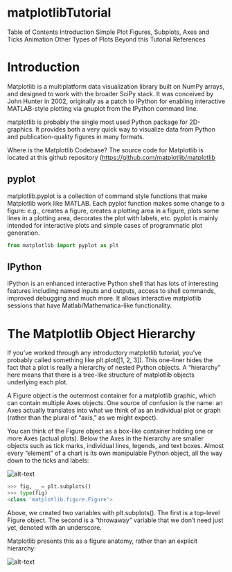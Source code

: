 # matplotlibTutorial

Table of Contents
Introduction
Simple Plot
Figures, Subplots, Axes and Ticks
Animation
Other Types of Plots
Beyond this Tutorial
References


<h1> Introduction </h1>
Matplotlib is a multiplatform data visualization library built on NumPy arrays, and
designed to work with the broader SciPy stack. It was conceived by John Hunter in
2002, originally as a patch to IPython for enabling interactive MATLAB-style plotting via gnuplot from the IPython command line.

matplotlib is probably the single most used Python package for 2D-graphics. It provides both a very quick way to visualize data from Python and publication-quality figures in many formats.

Where is the Matplotlib Codebase?
The source code for Matplotlib is located at this github repository 
(https://github.com/matplotlib/matplotlib

<h2> pyplot </h2>
matplotlib.pyplot is a collection of command style functions that make Matplotlib work like MATLAB. Each pyplot function makes some change to a figure: e.g., creates a figure, creates a plotting area in a figure, plots some lines in a plotting area, decorates the plot with labels, etc.
pyplot is mainly intended for interactive plots and simple cases of programmatic plot generation.

```python
from matplotlib import pyplot as plt
```

<h2> IPython </h2>

IPython is an enhanced interactive Python shell that has lots of interesting features including named inputs and outputs, access to shell commands, improved debugging and much more. It allows interactive matplotlib sessions that have Matlab/Mathematica-like functionality.

<h1> The Matplotlib Object Hierarchy </h1>
If you’ve worked through any introductory matplotlib tutorial, you’ve probably called something like plt.plot([1, 2, 3]). This one-liner hides the fact that a plot is really a hierarchy of nested Python objects. A “hierarchy” here means that there is a tree-like structure of matplotlib objects underlying each plot.

A Figure object is the outermost container for a matplotlib graphic, which can contain multiple Axes objects. One source of confusion is the name: an Axes actually translates into what we think of as an individual plot or graph (rather than the plural of “axis,” as we might expect).

You can think of the Figure object as a box-like container holding one or more Axes (actual plots). Below the Axes in the hierarchy are smaller objects such as tick marks, individual lines, legends, and text boxes. Almost every “element” of a chart is its own manipulable Python object, all the way down to the ticks and labels:

![alt-text](https://files.realpython.com/media/fig_map.bc8c7cabd823.png "TREE HIERARCHY")


```python
>>> fig, _ = plt.subplots()
>>> type(fig)
<class 'matplotlib.figure.Figure'>
```

Above, we created two variables with plt.subplots(). The first is a top-level Figure object. The second is a “throwaway” variable that we don’t need just yet, denoted with an underscore.

Matplotlib presents this as a figure anatomy, rather than an explicit hierarchy:

![alt-text](https://files.realpython.com/media/anatomy.7d033ebbfbc8.png "MATPLOTLIB FIGURE ANATOMY")